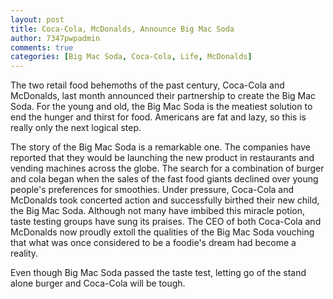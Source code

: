 ```yaml
---
layout: post
title: Coca-Cola, McDonalds, Announce Big Mac Soda
author: 7347pwpadmin
comments: true
categories: [Big Mac Soda, Coca-Cola, Life, McDonalds]
---
```

The two retail food behemoths of the past century, Coca-Cola and McDonalds, last month announced their partnership to create the Big Mac Soda. For the young and old, the Big Mac Soda is the meatiest solution to end the hunger and thirst for food. Americans are fat and lazy, so this is really only the next logical step.

The story of the Big Mac Soda is a remarkable one. The companies have reported that they would be launching the new product in restaurants and vending machines across the globe. The search for a combination of burger and cola began when the sales of the fast food giants declined over young people's preferences for smoothies. Under pressure, Coca-Cola and McDonalds took concerted action and successfully birthed their new child, the Big Mac Soda. Although not many have imbibed this miracle potion, taste testing groups have sung its praises. The CEO of both Coca-Cola and McDonalds now proudly extoll the qualities of the Big Mac Soda vouching that what was once considered to be a foodie's dream had become a reality.

Even though Big Mac Soda passed the taste test, letting go of the stand alone burger and Coca-Cola will be tough.
